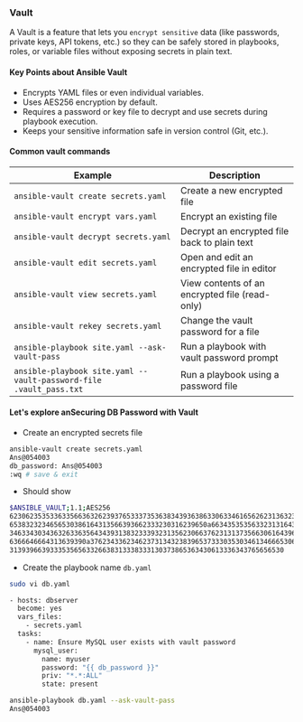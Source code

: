 ### Vault

A Vault is a feature that lets you `encrypt sensitive` data (like passwords, private keys, API tokens, etc.) so they can be safely stored in playbooks, roles, or variable files without exposing secrets in plain text.

#### Key Points about Ansible Vault

- Encrypts YAML files or even individual variables.
- Uses AES256 encryption by default.
- Requires a password or key file to decrypt and use secrets during playbook execution.
- Keeps your sensitive information safe in version control (Git, etc.).

#### Common vault commands

|Example                                                           | Description                                    |
|----------------------------------------------------------------- | ---------------------------------------------- |
|`ansible-vault create secrets.yaml`                                | Create a new encrypted file                    |
|`ansible-vault encrypt vars.yaml`                                  | Encrypt an existing file                       |
|`ansible-vault decrypt secrets.yaml`                               | Decrypt an encrypted file back to plain text   |
|`ansible-vault edit secrets.yaml`                                  | Open and edit an encrypted file in editor      |
|`ansible-vault view secrets.yaml`                                  | View contents of an encrypted file (read-only) |
|`ansible-vault rekey secrets.yaml`                                 | Change the vault password for a file           |
|`ansible-playbook site.yaml --ask-vault-pass`                      | Run a playbook with vault password prompt      |
|`ansible-playbook site.yaml --vault-password-file .vault_pass.txt` | Run a playbook using a password file           |

#### Let's explore anSecuring DB Password with Vault

- Create an encrypted secrets file

```bash
ansible-vault create secrets.yaml
Ans@054003
db_password: Ans@054003
:wq # save & exit
```

- Should show

```bash
$ANSIBLE_VAULT;1.1;AES256
62306235353363356636326239376533373536383439363863306334616562623136323462393361
6538323234656530386164313566393662333230316239650a663435353563323131643061396266
34633430343632633635643439313832333932313562306637623131373566306164396264613234
6366646664313639390a376234336234623731343238396537333035303461346665306532663661
31393966393335356563326638313338333130373865363430613336343765656530
```

- Create the playbook name `db.yaml`

```bash
sudo vi db.yaml
```

```bash
- hosts: dbserver
  become: yes
  vars_files:
    - secrets.yaml
  tasks:
    - name: Ensure MySQL user exists with vault password
      mysql_user:
        name: myuser
        password: "{{ db_password }}"
        priv: "*.*:ALL"
        state: present
```

```bash
ansible-playbook db.yaml --ask-vault-pass
Ans@054003
```
